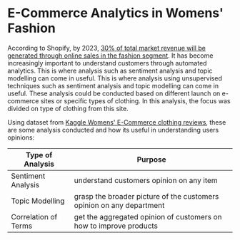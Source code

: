 # E-Commerce Analytics in Womens' Fashion
According to Shopify, by 2023, [30% of total market revenue will be generated through online sales in the fashion segment](https://www.shopify.com/enterprise/ecommerce-fashion-industry). It has become increasingly important to understand customers through automated analytics. This is where analysis such as sentiment analysis and topic modelling can come in useful. This is where analysis using unsupervised techniques such as sentiment analysis and topic modelling can come in useful. These analysis could be conducted based on different launch on e-commerce sites or specific types of clothing. In this analysis, the focus was divided on type of clothing from this site.

Using dataset from [Kaggle Womens' E-Commerce clothing reviews](https://www.kaggle.com/nicapotato/womens-ecommerce-clothing-reviews), these are some analysis conducted and how its useful in understanding users opinions:

| Type of Analysis | Purpose |
| ----------- | ----------- |
| Sentiment Analysis |  understand customers opinion on any item |
| Topic Modelling | grasp the broader picture of the customers opinion on any department |
| Correlation of Terms | get the aggregated opinion of customers on how to improve products |

